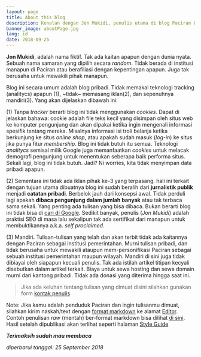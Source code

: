 ```yaml
---
layout: page
title: About this blog
description: Kenalan dengan Jon Mukidi, penulis utama di blog Paciran Lamongan.
banner_image: aboutPage.jpg
lang: id
date: 2018-09-25
---
```


**Jon Mukidi**, adalah nama fiktif. Tak ada kaitan apapun dengan dunia nyata. Sebuah nama samaran yang dipilih secara _random_. Tidak berada di institusi manapun di Paciran atau berafiliasi dengan kepentingan apapun. Juga tak berusaha untuk mewakili pihak manapun.

Blog ini secara umum adalah blog pribadi. Tidak memakai teknologi tracking (analitycs) apapun (1), ~tidak~ memasang iklan(2), dan sepenuhnya mandiri(3). Yang akan dijelaskan dibawah ini:

(1) Tanpa _tracker_ berarti blog ini tidak menggunakan _cookies_. Dapat di jelaskan bahawa: cookie adalah file teks kecil yang disimpan oleh situs web ke komputer pengunjung dan akan dipakai ketika ingin mengenali informasi spesifik tentang mereka. Misalnya informasi isi troli belanja ketika berkunjung ke situs _online shop_, atau apakah sudah masuk (_log-in_) ke situs jika punya fitur _membership_. Blog ini tidak butuh itu semua. Teknologi _analitycs_ semisal milik Google juga memanfaatkan _cookies_ untuk melacak demografi pengunjung untuk menentukan seberapa baik performa situs. Sekali lagi, blog ini tidak butuh. Jadi? Ni worries, kita tidak menyimpan data pribadi apapun.

(2) Sementara ini tidak ada iklan pihak ke-3 yang terpasang. hali ini terkait dengan tujuan utama dibuatnya blog ini sudah beralih dari **jurnalistik publik** menjadi **catatan pribadi**. Berbelok jauh dari konsepsi awal. Tidak perduli lagi apakah **dibaca pengunjung dalam jumlah banyak** atau tak terbaca sama sekali. Yang penting ada tulisan yang bisa dibaca. Bukan berarti blog ini tidak bisa di [cari di Google](https://www.google.co.id/search?q=site:paciran.com). Sedikit banyak, penulis (_Jon Mukidi_) adalah praktisi SEO di masa lalu sekalipun tak ada sertifikat dari manapun untuk membuktikannya a.k.a. _self proclaimed_.

(3) Mandiri. Tulisan-tulisan yang telah dan akan terbit tidak ada kaitannya dengan Paciran sebagai institusi pemerintahan. Murni tulisan pribadi, dan tidak berusaha untuk mewakili ataupun mem-personifikasi Paciran sebagai sebuah institusi pemerintahan maupun wilayah. Mandiri di sini juga tidak dibiayai oleh siapapun kecuali penulis. Tak ada istilah artikel titipan kecyali disebutkan dalam artikel terkait. Biaya untuk sewa hosting dan sewa domain murni dari kantong pribadi. Tidak ada donasi yang diterima hingga saat ini.

> Jika ada keluhan tentang tulisan yang dimuat disini silahkan gunakan form [kontak penulis](/kontak)

Note: Jika kamu adalah penduduk Paciran dan ingin tulisanmu dimuat, silahkan kirim naskah/text dengan [format markdown](https://en.wikipedia.org/wiki/Markdown) ke alamat [Editor](mailto:editor@paciran.com). Contoh penulisan _raw_ (mentah) ber-format markdown bisa dilihat [di sini](https://raw.githubusercontent.com/knoacc/pcr/master/style-guide.md). Hasil setelah dipublikasi akan terlihat seperti halaman [Style Guide](/style-guide)



**_Terimaksih sudah mau membaca_**

_diperbarui tanggal: 25 September 2018_
